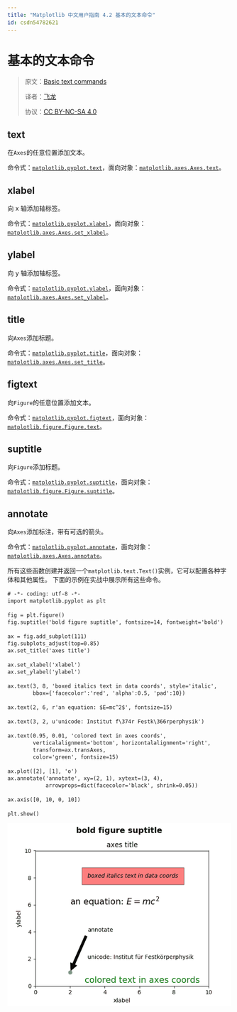 ```yaml
---
title: "Matplotlib 中文用户指南 4.2 基本的文本命令"
id: csdn54782621
---
```


# 基本的文本命令

> 原文：[Basic text commands](http://matplotlib.org/users/text_intro.html#basic-text-commands)
> 
> 译者：[飞龙](https://github.com/)
> 
> 协议：[CC BY-NC-SA 4.0](http://creativecommons.org/licenses/by-nc-sa/4.0/)

## text

在`Axes`的任意位置添加文本。

命令式：[`matplotlib.pyplot.text`](http://matplotlib.org/api/pyplot_api.html#matplotlib.pyplot.text)，面向对象：[`matplotlib.axes.Axes.text`](http://matplotlib.org/api/axes_api.html#matplotlib.axes.Axes.text)。

## xlabel

向 x 轴添加轴标签。

命令式：[`matplotlib.pyplot.xlabel`](http://matplotlib.org/api/pyplot_api.html#matplotlib.pyplot.xlabel)，面向对象：[`matplotlib.axes.Axes.set_xlabel`](http://matplotlib.org/api/axes_api.html#matplotlib.axes.Axes.set_xlabel)。

## ylabel

向 y 轴添加轴标签。

命令式：[`matplotlib.pyplot.ylabel`](http://matplotlib.org/api/pyplot_api.html#matplotlib.pyplot.ylabel)，面向对象：[`matplotlib.axes.Axes.set_ylabel`](http://matplotlib.org/api/axes_api.html#matplotlib.axes.Axes.set_ylabel)。

## title

向`Axes`添加标题。

命令式：[`matplotlib.pyplot.title`](http://matplotlib.org/api/pyplot_api.html#matplotlib.pyplot.title)，面向对象：[`matplotlib.axes.Axes.set_title`](http://matplotlib.org/api/axes_api.html#matplotlib.axes.Axes.set_title)。

## figtext

向`Figure`的任意位置添加文本。

命令式：[`matplotlib.pyplot.figtext`](http://matplotlib.org/api/pyplot_api.html#matplotlib.pyplot.figtext)，面向对象：[`matplotlib.figure.Figure.text`](http://matplotlib.org/api/figure_api.html#matplotlib.figure.Figure.text)。

## suptitle

向`Figure`添加标题。

命令式：[`matplotlib.pyplot.suptitle`](http://matplotlib.org/api/pyplot_api.html#matplotlib.pyplot.suptitle)，面向对象：[`matplotlib.figure.Figure.suptitle`](http://matplotlib.org/api/figure_api.html#matplotlib.figure.Figure.suptitle)。

## annotate

向`Axes`添加标注，带有可选的箭头。

命令式：[`matplotlib.pyplot.annotate`](http://matplotlib.org/api/pyplot_api.html#matplotlib.pyplot.annotate)，面向对象：[`matplotlib.axes.Axes.annotate`](http://matplotlib.org/api/axes_api.html#matplotlib.axes.Axes.annotate)。

所有这些函数创建并返回一个`matplotlib.text.Text()`实例，它可以配置各种字体和其他属性。 下面的示例在实战中展示所有这些命令。

```
# -*- coding: utf-8 -*-
import matplotlib.pyplot as plt

fig = plt.figure()
fig.suptitle('bold figure suptitle', fontsize=14, fontweight='bold')

ax = fig.add_subplot(111)
fig.subplots_adjust(top=0.85)
ax.set_title('axes title')

ax.set_xlabel('xlabel')
ax.set_ylabel('ylabel')

ax.text(3, 8, 'boxed italics text in data coords', style='italic',
        bbox={'facecolor':'red', 'alpha':0.5, 'pad':10})

ax.text(2, 6, r'an equation: $E=mc^2$', fontsize=15)

ax.text(3, 2, u'unicode: Institut f\374r Festk\366rperphysik')

ax.text(0.95, 0.01, 'colored text in axes coords',
        verticalalignment='bottom', horizontalalignment='right',
        transform=ax.transAxes,
        color='green', fontsize=15)

ax.plot([2], [1], 'o')
ax.annotate('annotate', xy=(2, 1), xytext=(3, 4),
            arrowprops=dict(facecolor='black', shrink=0.05))

ax.axis([0, 10, 0, 10])

plt.show()
```

![](../img/76ab3fc1f46f8b0cc5495adaf91053d9.png)
